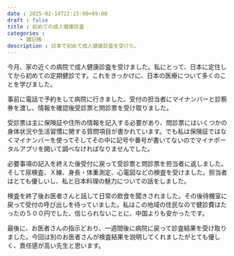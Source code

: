 ```yaml
---
date : 2025-02-14T22:15:00+09:00
draft : false
title : 初めての成人健康診査
categories : 
    - 雑記帳
description : 日本で初めて成人健康診査を受けた。
---
```


今月、家の近くの病院で成人健康診査を受けました。私にとって、日本に定住してから初めての定期健診です。これをきっかけに、日本の医療について多くのことを学びました。

事前に電話で予約をして病院に行きました。受付の担当者にマイナンバーと診察券を渡し、情報を確認後受診票と問診票を受け取りました。

受診票は主に保険証や住所の情報を記入する必要があり、問診票にはいくつかの身体状況や生活習慣に関する質問項目が書かれています。でも私は保険証ではなくマイナンバーを使ってそしてその中に記号や番号が書いてないのでマイナポータルアプリを開いて調べなければなりませんでした。

必要事項の記入を終えた後受付に戻って受診票と問診票を担当者に返しました。そして尿検査、Ｘ線、身長・体重測定、心電図などの検査を受けました。担当者はとても優しいし、私と日本料理の魅力についての話をしました。

検査を終了後お医者さんと話して日常の飲食を聞きされました。その後待機室に戻って受付の呼び出しを待っていました。私はこの地域の住民なので健診費はたったの５００円でした、信じられないことに、中国よりも安かったです。

最後に、お医者さんの指示どおり、一週間後に病院に戻って診査結果を受け取りました。今回は別のお医者さんが検査結果を説明してくれましたがとても優しく、責任感が高い先生と思います。